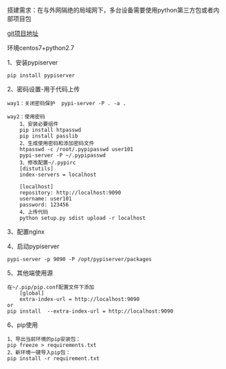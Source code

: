 搭建需求：在与外网隔绝的局域网下，多台设备需要使用python第三方包或者内部项目包

[git项目地址](https://github.com/pypiserver/pypiserver)

环境centos7+python2.7

1、安装pypiserver

    pip install pypiserver

2、密码设置-用于代码上传

    way1：关闭密码保护  pypi-server -P . -a .

    way2：使用密码
        1、安装必要组件
        pip install htpasswd 
        pip install passlib
        2、生成使用密码和添加密码文件
        htpasswd -c /root/.pypipasswd user101
        pypi-server -P ~/.pypipasswd
        3、修改配置~/.pypirc
        [distutils]
        index-servers = localhost
        
        [localhost]
        repository: http://localhost:9090
        username: user101
        password: 123456
        4、上传代码
        python setup.py sdist upload -r localhost

3、配置nginx

4、启动pypiserver

    pypi-server -p 9090 -P /opt/pypiserver/packages

5、其他端使用源

    在~/.pip/pip.conf配置文件下添加
        [global]
        extra-index-url = http://localhost:9090
    or
    pip install  --extra-index-url = http://localhost:9090

6、pip使用

    1、导出当前环境的pip安装包：
    pip freeze > requirements.txt
    2、新环境一键导入pip包：
    pip install -r requirement.txt
    





